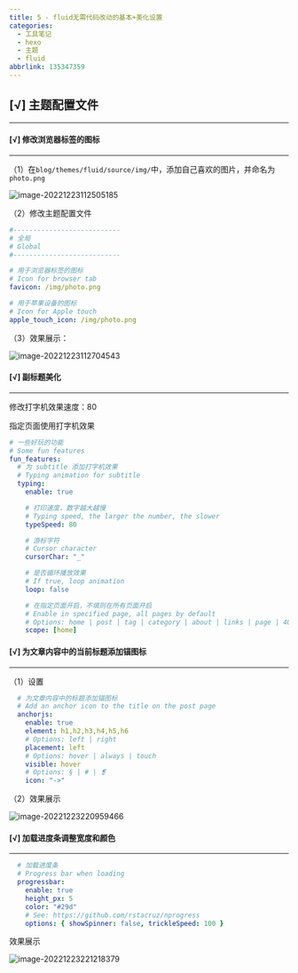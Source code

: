 ```yaml
---
title: 5 - fluid无需代码改动的基本+美化设置
categories:
  - 工具笔记
  - hexo
  - 主题
  - fluid
abbrlink: 135347359
---
```




## [√] 主题配置文件

---



#### [√] 修改浏览器标签的图标

---

（1）在`blog/themes/fluid/source/img/`中，添加自己喜欢的图片，并命名为`photo.png`

![image-20221223112505185](https://cdn.jsdelivr.net/gh/Alec-97/alec-s-images-cloud/img/202212241646455.png)

（2）修改主题配置文件

```yaml
#---------------------------
# 全局
# Global
#---------------------------

# 用于浏览器标签的图标
# Icon for browser tab
favicon: /img/photo.png

# 用于苹果设备的图标
# Icon for Apple touch
apple_touch_icon: /img/photo.png
```

（3）效果展示：

![image-20221223112704543](https://cdn.jsdelivr.net/gh/Alec-97/alec-s-images-cloud/img/202212241646456.png)

#### [√] 副标题美化

---

修改打字机效果速度：80

指定页面使用打字机效果

```yaml
# 一些好玩的功能
# Some fun features
fun_features:
  # 为 subtitle 添加打字机效果
  # Typing animation for subtitle
  typing:
    enable: true

    # 打印速度，数字越大越慢
    # Typing speed, the larger the number, the slower
    typeSpeed: 80

    # 游标字符
    # Cursor character
    cursorChar: "_"

    # 是否循环播放效果
    # If true, loop animation
    loop: false

    # 在指定页面开启，不填则在所有页面开启
    # Enable in specified page, all pages by default
    # Options: home | post | tag | category | about | links | page | 404
    scope: [home]
```



#### [√] 为文章内容中的当前标题添加锚图标

---

（1）设置

```yaml
  # 为文章内容中的标题添加锚图标
  # Add an anchor icon to the title on the post page
  anchorjs:
    enable: true
    element: h1,h2,h3,h4,h5,h6
    # Options: left | right
    placement: left
    # Options: hover | always | touch
    visible: hover
    # Options: § | # | ❡
    icon: "->"

```



（2）效果展示

![image-20221223220959466](https://cdn.jsdelivr.net/gh/Alec-97/alec-s-images-cloud/img/202212241646457.png)



#### [√] 加载进度条调整宽度和颜色

---

```yaml
  # 加载进度条
  # Progress bar when loading
  progressbar:
    enable: true
    height_px: 5
    color: "#29d"
    # See: https://github.com/rstacruz/nprogress
    options: { showSpinner: false, trickleSpeed: 100 }

```

效果展示

![image-20221223221218379](https://cdn.jsdelivr.net/gh/Alec-97/alec-s-images-cloud/img/202212241646458.png)

